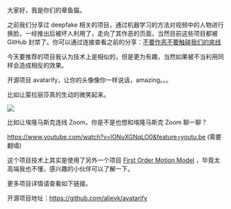 大家好，我是你们的章鱼猫。

之前我们分享过 deepfake 相关的项目，通过机器学习的方法对视频中的人物进行换脸，一经推出后被坏人利用了，走向了其作恶的页面，当然目前这些项目都被 GitHub 封禁了。你可以通过连接查看之前的分享：[不要作恶不要触碰我们的底线](https://github.com/ZhuPeng/zhupeng.github.io/blob/master/_posts/machine_learning_evil.md)

今天要推荐的项目我认为技术上是相似的，但是更为有趣，当然如果被不当利用同样会造成相反的效果。

开源项目 avatarify，让你的头像像你一样说话，amazing。。。

比如让蒙拉丽莎真的生动的微笑起来。

![](https://raw.githubusercontent.com/alievk/avatarify/master/docs/mona.gif)

比如让埃隆马斯克连线 Zoom，你是不是也想和埃隆马斯克 Zoom 聊一聊？

https://www.youtube.com/watch?v=lONuXGNqLO0&feature=youtu.be  (需要翻墙)

这个项目技术上其实是使用了另外一个项目 [First Order Motion Model](https://github.com/AliaksandrSiarohin/first-order-model)  ，毕竟太高端我也不懂，感兴趣的小伙伴可以了解一下。

更多项目详情请查看如下链接。

开源项目地址：https://github.com/alievk/avatarify



